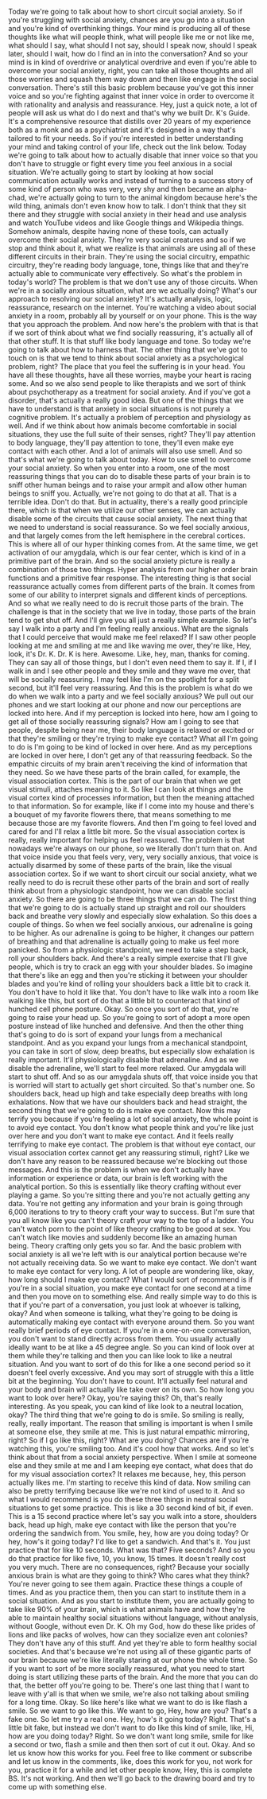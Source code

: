  Today we're going to talk about how to short circuit social anxiety. So if you're struggling with social anxiety, chances are you go into a situation and you're kind of overthinking things. Your mind is producing all of these thoughts like what will people think, what will people like me or not like me, what should I say, what should I not say, should I speak now, should I speak later, should I wait, how do I find an in into the conversation? And so your mind is in kind of overdrive or analytical overdrive and even if you're able to overcome your social anxiety, right, you can take all those thoughts and all those worries and squash them way down and then like engage in the social conversation. There's still this basic problem because you've got this inner voice and so you're fighting against that inner voice in order to overcome it with rationality and analysis and reassurance. Hey, just a quick note, a lot of people will ask us what do I do next and that's why we built Dr. K's Guide. It's a comprehensive resource that distills over 20 years of my experience both as a monk and as a psychiatrist and it's designed in a way that's tailored to fit your needs. So if you're interested in better understanding your mind and taking control of your life, check out the link below. Today we're going to talk about how to actually disable that inner voice so that you don't have to struggle or fight every time you feel anxious in a social situation. We're actually going to start by looking at how social communication actually works and instead of turning to a success story of some kind of person who was very, very shy and then became an alpha-chad, we're actually going to turn to the animal kingdom because here's the wild thing, animals don't even know how to talk. I don't think that they sit there and they struggle with social anxiety in their head and use analysis and watch YouTube videos and like Google things and Wikipedia things. Somehow animals, despite having none of these tools, can actually overcome their social anxiety. They're very social creatures and so if we stop and think about it, what we realize is that animals are using all of these different circuits in their brain. They're using the social circuitry, empathic circuitry, they're reading body language, tone, things like that and they're actually able to communicate very effectively. So what's the problem in today's world? The problem is that we don't use any of those circuits. When we're in a socially anxious situation, what are we actually doing? What's our approach to resolving our social anxiety? It's actually analysis, logic, reassurance, research on the internet. You're watching a video about social anxiety in a room, probably all by yourself or on your phone. This is the way that you approach the problem. And now here's the problem with that is that if we sort of think about what we find socially reassuring, it's actually all of that other stuff. It is that stuff like body language and tone. So today we're going to talk about how to harness that. The other thing that we've got to touch on is that we tend to think about social anxiety as a psychological problem, right? The place that you feel the suffering is in your head. You have all these thoughts, have all these worries, maybe your heart is racing some. And so we also send people to like therapists and we sort of think about psychotherapy as a treatment for social anxiety. And if you've got a disorder, that's actually a really good idea. But one of the things that we have to understand is that anxiety in social situations is not purely a cognitive problem. It's actually a problem of perception and physiology as well. And if we think about how animals become comfortable in social situations, they use the full suite of their senses, right? They'll pay attention to body language, they'll pay attention to tone, they'll even make eye contact with each other. And a lot of animals will also use smell. And so that's what we're going to talk about today. How to use smell to overcome your social anxiety. So when you enter into a room, one of the most reassuring things that you can do to disable these parts of your brain is to sniff other human beings and to raise your armpit and allow other human beings to sniff you. Actually, we're not going to do that at all. That is a terrible idea. Don't do that. But in actuality, there's a really good principle there, which is that when we utilize our other senses, we can actually disable some of the circuits that cause social anxiety. The next thing that we need to understand is social reassurance. So we feel socially anxious, and that largely comes from the left hemisphere in the cerebral cortices. This is where all of our hyper thinking comes from. At the same time, we get activation of our amygdala, which is our fear center, which is kind of in a primitive part of the brain. And so the social anxiety picture is really a combination of those two things. Hyper analysis from our higher order brain functions and a primitive fear response. The interesting thing is that social reassurance actually comes from different parts of the brain. It comes from some of our ability to interpret signals and different kinds of perceptions. And so what we really need to do is recruit those parts of the brain. The challenge is that in the society that we live in today, those parts of the brain tend to get shut off. And I'll give you all just a really simple example. So let's say I walk into a party and I'm feeling really anxious. What are the signals that I could perceive that would make me feel relaxed? If I saw other people looking at me and smiling at me and like waving me over, they're like, Hey, look, it's Dr. K. Dr. K is here. Awesome. Like, hey, man, thanks for coming. They can say all of those things, but I don't even need them to say it. If I, if I walk in and I see other people and they smile and they wave me over, that will be socially reassuring. I may feel like I'm on the spotlight for a split second, but it'll feel very reassuring. And this is the problem is what do we do when we walk into a party and we feel socially anxious? We pull out our phones and we start looking at our phone and now our perceptions are locked into here. And if my perception is locked into here, how am I going to get all of those socially reassuring signals? How am I going to see that people, despite being near me, their body language is relaxed or excited or that they're smiling or they're trying to make eye contact? What all I'm going to do is I'm going to be kind of locked in over here. And as my perceptions are locked in over here, I don't get any of that reassuring feedback. So the empathic circuits of my brain aren't receiving the kind of information that they need. So we have these parts of the brain called, for example, the visual association cortex. This is the part of our brain that when we get visual stimuli, attaches meaning to it. So like I can look at things and the visual cortex kind of processes information, but then the meaning attached to that information. So for example, like if I come into my house and there's a bouquet of my favorite flowers there, that means something to me because those are my favorite flowers. And then I'm going to feel loved and cared for and I'll relax a little bit more. So the visual association cortex is really, really important for helping us feel reassured. The problem is that nowadays we're always on our phone, so we literally don't turn that on. And that voice inside you that feels very, very, very socially anxious, that voice is actually disarmed by some of these parts of the brain, like the visual association cortex. So if we want to short circuit our social anxiety, what we really need to do is recruit these other parts of the brain and sort of really think about from a physiologic standpoint, how we can disable social anxiety. So there are going to be three things that we can do. The first thing that we're going to do is actually stand up straight and roll our shoulders back and breathe very slowly and especially slow exhalation. So this does a couple of things. So when we feel socially anxious, our adrenaline is going to be higher. As our adrenaline is going to be higher, it changes our pattern of breathing and that adrenaline is actually going to make us feel more panicked. So from a physiologic standpoint, we need to take a step back, roll your shoulders back. And there's a really simple exercise that I'll give people, which is try to crack an egg with your shoulder blades. So imagine that there's like an egg and then you're sticking it between your shoulder blades and you're kind of rolling your shoulders back a little bit to crack it. You don't have to hold it like that. You don't have to like walk into a room like walking like this, but sort of do that a little bit to counteract that kind of hunched cell phone posture. Okay. So once you sort of do that, you're going to raise your head up. So you're going to sort of adopt a more open posture instead of like hunched and defensive. And then the other thing that's going to do is sort of expand your lungs from a mechanical standpoint. And as you expand your lungs from a mechanical standpoint, you can take in sort of slow, deep breaths, but especially slow exhalation is really important. It'll physiologically disable that adrenaline. And as we disable the adrenaline, we'll start to feel more relaxed. Our amygdala will start to shut off. And so as our amygdala shuts off, that voice inside you that is worried will start to actually get short circuited. So that's number one. So shoulders back, head up high and take especially deep breaths with long exhalations. Now that we have our shoulders back and head straight, the second thing that we're going to do is make eye contact. Now this may terrify you because if you're feeling a lot of social anxiety, the whole point is to avoid eye contact. You don't know what people think and you're like just over here and you don't want to make eye contact. And it feels really terrifying to make eye contact. The problem is that without eye contact, our visual association cortex cannot get any reassuring stimuli, right? Like we don't have any reason to be reassured because we're blocking out those messages. And this is the problem is when we don't actually have information or experience or data, our brain is left working with the analytical portion. So this is essentially like theory crafting without ever playing a game. So you're sitting there and you're not actually getting any data. You're not getting any information and your brain is going through 6,000 iterations to try to theory craft your way to success. But I'm sure that you all know like you can't theory craft your way to the top of a ladder. You can't watch porn to the point of like theory crafting to be good at sex. You can't watch like movies and suddenly become like an amazing human being. Theory crafting only gets you so far. And the basic problem with social anxiety is all we're left with is our analytical portion because we're not actually receiving data. So we want to make eye contact. We don't want to make eye contact for very long. A lot of people are wondering like, okay, how long should I make eye contact? What I would sort of recommend is if you're in a social situation, you make eye contact for one second at a time and then you move on to something else. And really simple way to do this is that if you're part of a conversation, you just look at whoever is talking, okay? And when someone is talking, what they're going to be doing is automatically making eye contact with everyone around them. So you want really brief periods of eye contact. If you're in a one-on-one conversation, you don't want to stand directly across from them. You usually actually ideally want to be at like a 45 degree angle. So you can kind of look over at them while they're talking and then you can like look to like a neutral situation. And you want to sort of do this for like a one second period so it doesn't feel overly excessive. And you may sort of struggle with this a little bit at the beginning. You don't have to count. It'll actually feel natural and your body and brain will actually like take over on its own. So how long you want to look over here? Okay, you're saying this? Oh, that's really interesting. As you speak, you can kind of like look to a neutral location, okay? The third thing that we're going to do is smile. So smiling is really, really, really important. The reason that smiling is important is when I smile at someone else, they smile at me. This is just natural empathic mirroring, right? So if I go like this, right? What are you doing? Chances are if you're watching this, you're smiling too. And it's cool how that works. And so let's think about that from a social anxiety perspective. When I smile at someone else and they smile at me and I am keeping eye contact, what does that do for my visual association cortex? It relaxes me because, hey, this person actually likes me. I'm starting to receive this kind of data. Now smiling can also be pretty terrifying because like we're not kind of used to it. And so what I would recommend is you do these three things in neutral social situations to get some practice. This is like a 30 second kind of bit, if even. This is a 15 second practice where let's say you walk into a store, shoulders back, head up high, make eye contact with like the person that you're ordering the sandwich from. You smile, hey, how are you doing today? Or hey, how's it going today? I'd like to get a sandwich. And that's it. You just practice that for like 10 seconds. What was that? Five seconds? And so you do that practice for like five, 10, you know, 15 times. It doesn't really cost you very much. There are no consequences, right? Because your socially anxious brain is what are they going to think? Who cares what they think? You're never going to see them again. Practice these things a couple of times. And as you practice them, then you can start to institute them in a social situation. And as you start to institute them, you are actually going to take like 90% of your brain, which is what animals have and how they're able to maintain healthy social situations without language, without analysis, without Google, without even Dr. K. Oh my God, how do these like prides of lions and like packs of wolves, how can they socialize even ant colonies? They don't have any of this stuff. And yet they're able to form healthy social societies. And that's because we're not using all of these gigantic parts of our brain because we're like literally staring at our phone the whole time. So if you want to sort of be more socially reassured, what you need to start doing is start utilizing these parts of the brain. And the more that you can do that, the better off you're going to be. There's one last thing that I want to leave with y'all is that when we smile, we're also not talking about smiling for a long time. Okay. So like here's like what we want to do is like flash a smile. So we want to go like this. We want to go, Hey, how are you? That's a fake one. So let me try a real one. Hey, how's it going today? Right. That's a little bit fake, but instead we don't want to do like this kind of smile, like, Hi, how are you doing today? Right. So we don't want long smile, smile for like a second or two, flash a smile and then then sort of cut it out. Okay. And so let us know how this works for you. Feel free to like comment or subscribe and let us know in the comments, like, does this work for you, not work for you, practice it for a while and let other people know, Hey, this is complete BS. It's not working. And then we'll go back to the drawing board and try to come up with something else.